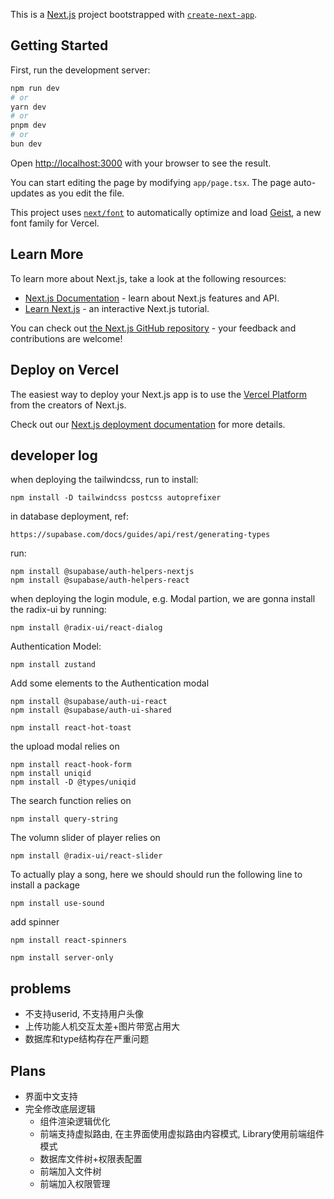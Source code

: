 This is a [Next.js](https://nextjs.org) project bootstrapped with [`create-next-app`](https://nextjs.org/docs/app/api-reference/cli/create-next-app).

## Getting Started

First, run the development server:

```bash
npm run dev
# or
yarn dev
# or
pnpm dev
# or
bun dev
```

Open [http://localhost:3000](http://localhost:3000) with your browser to see the result.

You can start editing the page by modifying `app/page.tsx`. The page auto-updates as you edit the file.

This project uses [`next/font`](https://nextjs.org/docs/app/building-your-application/optimizing/fonts) to automatically optimize and load [Geist](https://vercel.com/font), a new font family for Vercel.

## Learn More

To learn more about Next.js, take a look at the following resources:

- [Next.js Documentation](https://nextjs.org/docs) - learn about Next.js features and API.
- [Learn Next.js](https://nextjs.org/learn) - an interactive Next.js tutorial.

You can check out [the Next.js GitHub repository](https://github.com/vercel/next.js) - your feedback and contributions are welcome!

## Deploy on Vercel

The easiest way to deploy your Next.js app is to use the [Vercel Platform](https://vercel.com/new?utm_medium=default-template&filter=next.js&utm_source=create-next-app&utm_campaign=create-next-app-readme) from the creators of Next.js.

Check out our [Next.js deployment documentation](https://nextjs.org/docs/app/building-your-application/deploying) for more details.


## developer log
when deploying the tailwindcss, run to install:
```
npm install -D tailwindcss postcss autoprefixer
```

in database deployment, ref:
```
https://supabase.com/docs/guides/api/rest/generating-types
```

run:
```
npm install @supabase/auth-helpers-nextjs
npm install @supabase/auth-helpers-react
```

when deploying the login module, e.g. Modal partion, we are gonna install the radix-ui by running: 
```
npm install @radix-ui/react-dialog
```

Authentication Model:
```
npm install zustand
```

Add some elements to the Authentication modal
```
npm install @supabase/auth-ui-react
npm install @supabase/auth-ui-shared
```

```
npm install react-hot-toast
```

the upload modal relies on
```
npm install react-hook-form
npm install uniqid
npm install -D @types/uniqid
```

The search function relies on
```
npm install query-string
```

The volumn slider of player relies on
```
npm install @radix-ui/react-slider
```
To actually play a song, here we should should run the following line to install 
a package
```
npm install use-sound
```

add spinner
```
npm install react-spinners
```


```
npm install server-only
```

## problems
- 不支持userid, 不支持用户头像
- 上传功能人机交互太差+图片带宽占用大
- 数据库和type结构存在严重问题

## Plans
- 界面中文支持
- 完全修改底层逻辑
  - 组件渲染逻辑优化
  - 前端支持虚拟路由, 在主界面使用虚拟路由内容模式, Library使用前端组件模式
  - 数据库文件树+权限表配置
  - 前端加入文件树
  - 前端加入权限管理